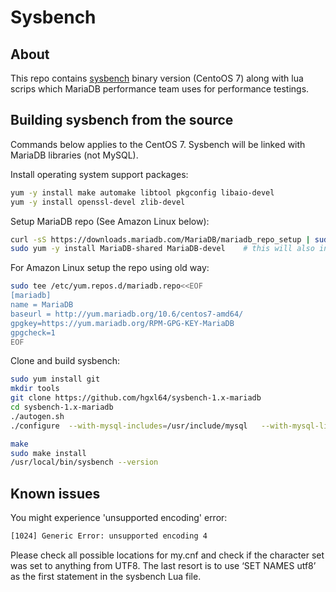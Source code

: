 # Sysbench

## About

This repo contains [sysbench](https://github.com/akopytov/sysbench) binary version (CentoOS 7) along with lua scrips which MariaDB performance team uses for performance testings.

## Building sysbench from the source

Commands below applies to the CentOS 7. Sysbench will be linked with MariaDB libraries (not MySQL).

Install operating system support packages:

```bash
yum -y install make automake libtool pkgconfig libaio-devel
yum -y install openssl-devel zlib-devel
```

Setup MariaDB repo (See Amazon Linux below):

```bash
curl -sS https://downloads.mariadb.com/MariaDB/mariadb_repo_setup | sudo bash
sudo yum -y install MariaDB-shared MariaDB-devel    # this will also install MariaDB-client MariaDB-common 
```

For Amazon Linux setup the repo using old way:

```bash
sudo tee /etc/yum.repos.d/mariadb.repo<<EOF
[mariadb]
name = MariaDB
baseurl = http://yum.mariadb.org/10.6/centos7-amd64/
gpgkey=https://yum.mariadb.org/RPM-GPG-KEY-MariaDB
gpgcheck=1
EOF
```

Clone and build sysbench:

```bash
sudo yum install git
mkdir tools 
git clone https://github.com/hgxl64/sysbench-1.x-mariadb
cd sysbench-1.x-mariadb
./autogen.sh
./configure  --with-mysql-includes=/usr/include/mysql   --with-mysql-libs=/usr/lib64/ --disable-shared --enable-static

make 
sudo make install
/usr/local/bin/sysbench --version
```

## Known issues

You might experience 'unsupported encoding' error:

```bash
[1024] Generic Error: unsupported encoding 4
```

Please check all possible locations for my.cnf and check if the character set was set to anything from UTF8. The last resort is to use ‘SET NAMES utf8’ as the first statement in the sysbench Lua file.
